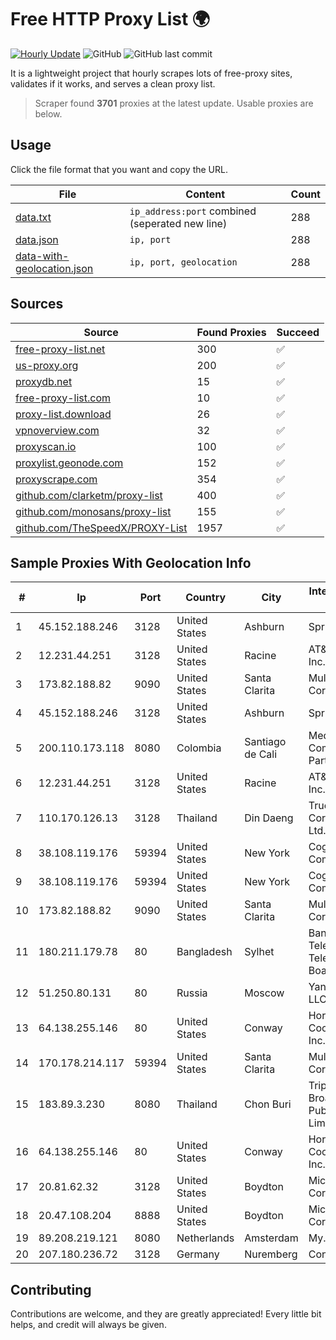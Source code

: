 
# Free HTTP Proxy List 🌍

[![Hourly Update](https://github.com/mertguvencli/http-proxy-list/actions/workflows/main.yml/badge.svg?branch=main)](https://github.com/mertguvencli/http-proxy-list/actions/workflows/main.yml)
![GitHub](https://img.shields.io/github/license/mertguvencli/http-proxy-list)
![GitHub last commit](https://img.shields.io/github/last-commit/mertguvencli/http-proxy-list)

It is a lightweight project that hourly scrapes lots of free-proxy sites, validates if it works, and serves a clean proxy list.


> Scraper found **3701** proxies at the latest update. Usable proxies are below.

## Usage

Click the file format that you want and copy the URL.


|File|Content|Count|
|----|-------|-----|
|[data.txt](https://raw.githubusercontent.com/mertguvencli/http-proxy-list/main/proxy-list/data.txt)|`ip_address:port` combined (seperated new line)|288|
|[data.json](https://raw.githubusercontent.com/mertguvencli/http-proxy-list/main/proxy-list/data.json)|`ip, port`|288|
|[data-with-geolocation.json](https://raw.githubusercontent.com/mertguvencli/http-proxy-list/main/proxy-list/data-with-geolocation.json)|`ip, port, geolocation`|288|

## Sources

|Source|Found Proxies|Succeed|
|------|-------------|-------|
|[free-proxy-list.net](https://free-proxy-list.net)|300|✅|
|[us-proxy.org](https://www.us-proxy.org)|200|✅|
|[proxydb.net](http://proxydb.net)|15|✅|
|[free-proxy-list.com](https://free-proxy-list.com/?page=&port=&type%5B%5D=http&type%5B%5D=https&up_time=0&search=Search)|10|✅|
|[proxy-list.download](https://www.proxy-list.download/HTTP)|26|✅|
|[vpnoverview.com](https://vpnoverview.com/privacy/anonymous-browsing/free-proxy-servers)|32|✅|
|[proxyscan.io](https://www.proxyscan.io)|100|✅|
|[proxylist.geonode.com](https://proxylist.geonode.com/api/proxy-list?limit=300&page=1&sort_by=lastChecked&sort_type=desc&protocols=http,https)|152|✅|
|[proxyscrape.com](https://api.proxyscrape.com/v2/?request=displayproxies&protocol=http&timeout=10000&country=all&ssl=all&anonymity=all)|354|✅|
|[github.com/clarketm/proxy-list](https://raw.githubusercontent.com/clarketm/proxy-list/master/proxy-list-raw.txt)|400|✅|
|[github.com/monosans/proxy-list](https://raw.githubusercontent.com/monosans/proxy-list/main/proxies/http.txt)|155|✅|
|[github.com/TheSpeedX/PROXY-List](https://raw.githubusercontent.com/TheSpeedX/PROXY-List/master/http.txt)|1957|✅|


## Sample Proxies With Geolocation Info

|#|Ip|Port|Country|City|Internet Service Provider|
|-|--|----|-------|----|-------------------------|
|1|45.152.188.246|3128|United States|Ashburn|Sprint|
|2|12.231.44.251|3128|United States|Racine|AT&T Services, Inc.|
|3|173.82.188.82|9090|United States|Santa Clarita|Multacom Corporation|
|4|45.152.188.246|3128|United States|Ashburn|Sprint|
|5|200.110.173.118|8080|Colombia|Santiago de Cali|Media Commerce Partners S.A|
|6|12.231.44.251|3128|United States|Racine|AT&T Services, Inc.|
|7|110.170.126.13|3128|Thailand|Din Daeng|True Internet Corporation CO. Ltd.|
|8|38.108.119.176|59394|United States|New York|Cogent Communications|
|9|38.108.119.176|59394|United States|New York|Cogent Communications|
|10|173.82.188.82|9090|United States|Santa Clarita|Multacom Corporation|
|11|180.211.179.78|80|Bangladesh|Sylhet|Bangladesh Telegraph & Telephone Board|
|12|51.250.80.131|80|Russia|Moscow|Yandex.Cloud LLC|
|13|64.138.255.146|80|United States|Conway|Horry Telephone Cooperative, Inc.|
|14|170.178.214.117|59394|United States|Santa Clarita|Multacom Corporation|
|15|183.89.3.230|8080|Thailand|Chon Buri|Triple T Broadband Public Company Limited|
|16|64.138.255.146|80|United States|Conway|Horry Telephone Cooperative, Inc.|
|17|20.81.62.32|3128|United States|Boydton|Microsoft Corporation|
|18|20.47.108.204|8888|United States|Boydton|Microsoft Corporation|
|19|89.208.219.121|8080|Netherlands|Amsterdam|My.com B.V.|
|20|207.180.236.72|3128|Germany|Nuremberg|Contabo GmbH|



## Contributing

Contributions are welcome, and they are greatly appreciated! Every
little bit helps, and credit will always be given.

